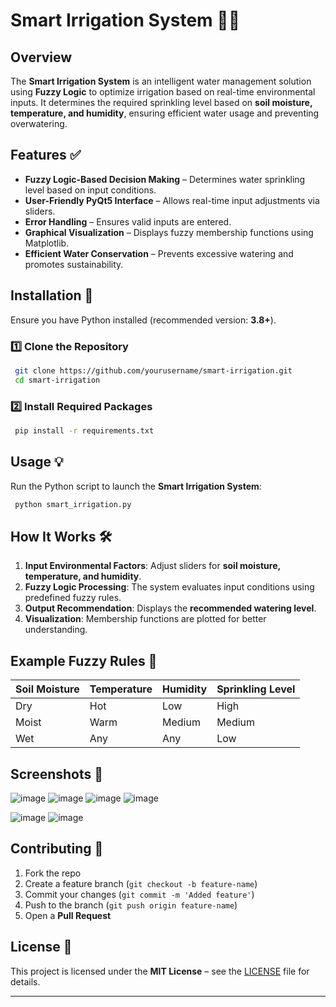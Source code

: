 # Smart Irrigation System 🌱🚰

## Overview
The **Smart Irrigation System** is an intelligent water management solution using **Fuzzy Logic** to optimize irrigation based on real-time environmental inputs. It determines the required sprinkling level based on **soil moisture, temperature, and humidity**, ensuring efficient water usage and preventing overwatering.

## Features ✅
- **Fuzzy Logic-Based Decision Making** – Determines water sprinkling level based on input conditions.
- **User-Friendly PyQt5 Interface** – Allows real-time input adjustments via sliders.
- **Error Handling** – Ensures valid inputs are entered.
- **Graphical Visualization** – Displays fuzzy membership functions using Matplotlib.
- **Efficient Water Conservation** – Prevents excessive watering and promotes sustainability.

## Installation 🚀
Ensure you have Python installed (recommended version: **3.8+**).

### 1️⃣ Clone the Repository
```sh
 git clone https://github.com/yourusername/smart-irrigation.git
 cd smart-irrigation
```

### 2️⃣ Install Required Packages
```sh
 pip install -r requirements.txt
```

## Usage 💡
Run the Python script to launch the **Smart Irrigation System**:
```sh
 python smart_irrigation.py
```

## How It Works 🛠️
1. **Input Environmental Factors**: Adjust sliders for **soil moisture, temperature, and humidity**.
2. **Fuzzy Logic Processing**: The system evaluates input conditions using predefined fuzzy rules.
3. **Output Recommendation**: Displays the **recommended watering level**.
4. **Visualization**: Membership functions are plotted for better understanding.

## Example Fuzzy Rules 📏
| Soil Moisture | Temperature | Humidity | Sprinkling Level |
|--------------|------------|----------|-----------------|
| Dry         | Hot        | Low      | High           |
| Moist       | Warm       | Medium   | Medium         |
| Wet         | Any        | Any      | Low            |

## Screenshots 📸
![image](https://github.com/user-attachments/assets/6377bd60-11c6-4aac-ab1c-a454db96fa7b)
![image](https://github.com/user-attachments/assets/f28f3a90-4b04-4bc5-9093-d69bb7da4d36)
![image](https://github.com/user-attachments/assets/5d90cbbd-7681-40d4-b7a5-71b5929e38de)
![image](https://github.com/user-attachments/assets/6369a5b0-4a14-477c-b540-43a3c08ed88b)

![image](https://github.com/user-attachments/assets/33bfb9b3-e99c-4baa-8c6d-13ccd224f251)
![image](https://github.com/user-attachments/assets/cb029e4f-0794-41bb-bd08-91118c4af0cf)


## Contributing 🤝
1. Fork the repo
2. Create a feature branch (`git checkout -b feature-name`)
3. Commit your changes (`git commit -m 'Added feature'`)
4. Push to the branch (`git push origin feature-name`)
5. Open a **Pull Request**

## License 📜
This project is licensed under the **MIT License** – see the [LICENSE](LICENSE) file for details.

---


